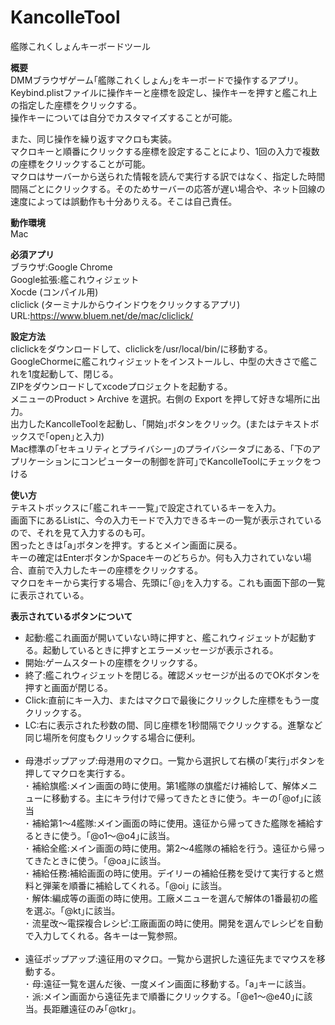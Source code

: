 # KancolleTool
艦隊これくしょんキーボードツール

<b>概要</b><br/>
  DMMブラウザゲーム｢艦隊これくしょん｣をキーボードで操作するアプリ。<br/>
  Keybind.plistファイルに操作キーと座標を設定し、操作キーを押すと艦これ上の指定した座標をクリックする。<br/>
  操作キーについては自分でカスタマイズすることが可能。<br/>
  
  また、同じ操作を繰り返すマクロも実装。<br/>
  マクロキーと順番にクリックする座標を設定することにより、1回の入力で複数の座標をクリックすることが可能。<br/>
  マクロはサーバーから送られた情報を読んで実行する訳ではなく、指定した時間間隔ごとにクリックする。そのためサーバーの応答が遅い場合や、ネット回線の速度によっては誤動作も十分ありえる。そこは自己責任。<br/>

<b>動作環境</b><br/>
  Mac<br/>
  
<b>必須アプリ</b><br/>
  ブラウザ:Google Chrome <br/>
  Google拡張:艦これウィジェット<br/>
  Xocde (コンパイル用)<br/>
  cliclick (ターミナルからウインドウをクリックするアプリ)
  URL:https://www.bluem.net/de/mac/cliclick/ <br/>
  
  
<b>設定方法</b><br/>
  cliclickをダウンロードして、cliclickを/usr/local/bin/に移動する。<br/>
  GoogleChormeに艦これウィジェットをインストールし、中型の大きさで艦これを1度起動して、閉じる。<br/>
  ZIPをダウンロードしてxcodeプロジェクトを起動する。<br/>
  メニューのProduct > Archive を選択。右側の Export を押して好きな場所に出力。<br/>
  出力したKancolleToolを起動し、｢開始｣ボタンをクリック。(またはテキストボックスで｢open｣と入力)<br/>
  Mac標準の｢セキュリティとプライバシー｣のプライバシータブにある、｢下のアプリケーションにコンピューターの制御を許可｣でKancolleToolにチェックをつける<br/>
  
<b>使い方</b><br/>
  テキストボックスに｢艦これキー一覧｣で設定されているキーを入力。<br/>
  画面下にあるListに、今の入力モードで入力できるキーの一覧が表示されているので、それを見て入力するのも可。<br/>
  困ったときは｢a｣ボタンを押す。するとメイン画面に戻る。<br/>
  キーの確定はEnterボタンかSpaceキーのどちらか。何も入力されていない場合、直前で入力したキーの座標をクリックする。<br/>
  マクロをキーから実行する場合、先頭に｢@｣を入力する。これも画面下部の一覧に表示されている。<br/>
  
<b>表示されているボタンについて</b><br/>
  - 起動:艦これ画面が開いていない時に押すと、艦これウィジェットが起動する。起動しているときに押すとエラーメッセージが表示される。<br/>
  - 開始:ゲームスタートの座標をクリックする。<br/>
  - 終了:艦これウィジェットを閉じる。確認メッセージが出るのでOKボタンを押すと画面が閉じる。<br/>
  - Click:直前にキー入力、またはマクロで最後にクリックした座標をもう一度クリックする。<br/>
  - LC:右に表示された秒数の間、同じ座標を1秒間隔でクリックする。進撃など同じ場所を何度もクリックする場合に便利。<br/><br/>
  - 母港ポップアップ:母港用のマクロ。一覧から選択して右横の｢実行｣ボタンを押してマクロを実行する。<br/>
  ･ 補給旗艦:メイン画面の時に使用。第1艦隊の旗艦だけ補給して、解体メニューに移動する。主にキラ付けで帰ってきたときに使う。キーの｢@of｣に該当<br/>
  ･ 補給第1〜4艦隊:メイン画面の時に使用。遠征から帰ってきた艦隊を補給するときに使う。｢@o1〜@o4｣に該当。<br/>
  ･ 補給全艦:メイン画面の時に使用。第2〜4艦隊の補給を行う。遠征から帰ってきたときに使う。｢@oa｣に該当。<br/>
  ･ 補給任務:補給画面の時に使用。デイリーの補給任務を受けて実行すると燃料と弾薬を順番に補給してくれる。｢@oi｣
に該当。<br/>
  ･ 解体:編成等の画面の時に使用。工廠メニューを選んで解体の1番最初の艦を選ぶ。｢@kt｣に該当。<br/>
  ･ 流星改〜電探複合レシピ:工廠画面の時に使用。開発を選んでレシピを自動で入力してくれる。各キーは一覧参照。<br/><br/>
  - 遠征ポップアップ:遠征用のマクロ。一覧から選択した遠征先までマウスを移動する。<br/>
  ･ 母:遠征一覧を選んだ後、一度メイン画面に移動する。｢a｣キーに該当。<br/>
  ･ 派:メイン画面から遠征先まで順番にクリックする。｢@e1〜@e40｣に該当。長距離遠征のみ｢@tkr｣。<br/><br/>


